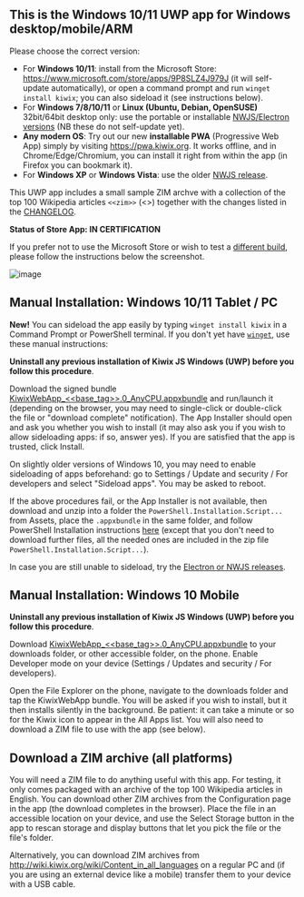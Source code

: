 ## This is the Windows 10/11 UWP app for Windows desktop/mobile/ARM

Please choose the correct version:

* For **Windows 10/11**: install from the Microsoft Store: https://www.microsoft.com/store/apps/9P8SLZ4J979J (it will self-update automatically), or open a command prompt and run `winget install kiwix`; you can also sideload it (see instructions below).
* For **Windows 7/8/10/11** or **Linux (Ubuntu, Debian, OpenSUSE)** 32bit/64bit desktop only: use the portable or installable [NWJS/Electron versions](https://kiwix.github.io/kiwix-js-windows/kiwix-js-electron.html) (NB these do not self-update yet).
* **Any modern OS**: Try out our new **installable PWA** (Progressive Web App) simply by visiting https://pwa.kiwix.org. It works offline, and in Chrome/Edge/Chromium, you can install it right from within the app (in Firefox you can bookmark it).  
* For **Windows XP** or **Windows Vista**: use the older [NWJS release](https://kiwix.github.io/kiwix-js-windows/kiwix-js-nwjs.html).

This UWP app includes a small sample ZIM archve with a collection of the top 100 Wikipedia articles `<<zim>>` (<<date>>) together with the changes listed in the [CHANGELOG](https://github.com/kiwix/kiwix-js-windows/blob/master/CHANGELOG.md).

**Status of Store App: IN CERTIFICATION**

If you prefer not to use the Microsoft Store or wish to test a [different build](https://github.com/kiwix/kiwix-js-windows/tree/master/AppPackages), please follow the instructions below the screenshot.

![image](https://user-images.githubusercontent.com/4304337/119402976-99d71e00-bcd5-11eb-8bf4-dfa6c12e68aa.png)

## Manual Installation: Windows 10/11 Tablet / PC

**New!** You can sideload the app easily by typing `winget install kiwix` in a Command Prompt or PowerShell terminal. If you don't yet have [`winget`](https://docs.microsoft.com/en-us/windows/package-manager/winget/), use these manual instructions:

**Uninstall any previous installation of Kiwix JS Windows (UWP) before you follow this procedure**.

Download the signed bundle [KiwixWebApp_<<base_tag>>.0_AnyCPU.appxbundle](https://github.com/kiwix/kiwix-js-windows/releases/download/v<<base_tag>>/KiwixWebApp_<<base_tag>>.0_AnyCPU.appxbundle) and run/launch it (depending on the browser, you may need to single-click or double-click the file or "download complete" notification).  The App Installer should open and ask you whether you wish to install (it may also ask you if you wish to allow sideloading apps: if so, answer yes). If you are satisfied that the app is trusted, click Install.

On slightly older versions of Windows 10, you may need to enable sideloading of apps beforehand: go to Settings / Update and security / For developers and select "Sideload apps". You may be asked to reboot.

If the above procedures fail, or the App Installer is not available, then download and unzip into a folder the `PowerShell.Installation.Script...` from Assets, place the `.appxbundle` in the same folder, and follow PowerShell Installation instructions [here](https://github.com/kiwix/kiwix-js-windows/tree/master/AppPackages#windows-10-tablet--pc) (except that you don't need to download further files, all the needed ones are included in the zip file `PowerShell.Installation.Script...`).

In case you are still unable to sideload, try the [Electron or NWJS releases](https://kiwix.github.io/kiwix-js-windows/kiwix-js-electron.html).

## Manual Installation: Windows 10 Mobile

**Uninstall any previous installation of Kiwix JS Windows (UWP) before you follow this procedure**.

Download [KiwixWebApp_<<base_tag>>.0_AnyCPU.appxbundle](https://github.com/kiwix/kiwix-js-windows/releases/download/v<<base_tag>>/KiwixWebApp_<<base_tag>>.0_AnyCPU.appxbundle) to your downloads folder, or other accessible folder, on the phone. Enable Developer mode on your device (Settings / Updates and security / For developers). 

Open the File Explorer on the phone, navigate to the downloads folder and tap the KiwixWebApp bundle. You will be asked if you wish to install, but it then installs silently in the background. Be patient: it can take a minute or so for the Kiwix icon to appear in the All Apps list. You will also need to download a ZIM file to use with the app (see below).

## Download a ZIM archive (all platforms)

You will need a ZIM file to do anything useful with this app. For testing, it only comes packaged with an archive of the top 100 Wikipedia articles in English. You can download other ZIM archives from the Configuration page in the app (the download completes in the browser). Place the file in an accessible location on your device, and use the Select Storage button in the app to rescan storage and display buttons that let you pick the file or the file's folder.

Alternatively, you can download ZIM archives from http://wiki.kiwix.org/wiki/Content_in_all_languages on a regular PC and (if you are using an external device like a mobile) transfer them to your device with a USB cable.